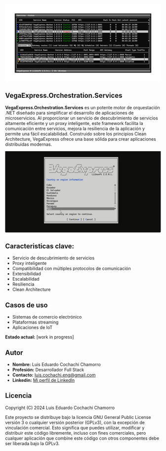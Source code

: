 ![VegaExpress.Orchestration.Services](https://github.com/cochachyLE-Dev/VegaExpress.Orchestration.Services/blob/main/repository-open-graph.png)

## VegaExpress.Orchestration.Services

**VegaExpress.Orchestration.Services** es un potente motor de orquestación .NET diseñado para simplificar el desarrollo de aplicaciones de microservicios. Al proporcionar un servicio de descubrimiento de servicios altamente eficiente y un proxy inteligente, este framework facilita la comunicación entre servicios, mejora la resiliencia de la aplicación y permite una fácil escalabilidad. Construido sobre los principios Clean Architecture, VegaExpress ofrece una base sólida para crear aplicaciones distribuidas modernas.

![VegaExpress.Orchestration.Services](https://github.com/cochachyLE-Dev/VegaExpress.Orchestration.Services/blob/main/VegaExpress.Orchestration.Services.gif)

## Caracteristicas clave:

- Servicio de descubrimiento de servicios
- Proxy inteligente
- Compatibilidad con múltiples protocolos de comunicación
- Extensibilidad
- Escalabilidad
- Resiliencia
- Clean Architecture

## Casos de uso
- Sistemas de comercio electrónico
- Plataformas streaming
- Aplicaciones de IoT

**Estado actual:** [work in progress]

## Autor

* **Nombre:** Luis Eduardo Cochachi Chamorro
* **Profesión:** Desarrollador Full Stack
* **Contacto:** luis.cochachi.eng@gmail.com 
* **Linkedin:** [Mi perfil de LinkedIn](https://www.linkedin.com/in/luis-eduardo-cochachi-chamorro-659755b2/)

## Licencia
Copyright (C) 2024 Luis Eduardo Cochachi Chamorro

Este proyecto se distribuye bajo la licencia GNU General Public License versión 3 o cualquier versión posterior (GPLv3), con la excepción de vinculación comercial. Esto significa que puedes utilizar, modificar y distribuir este código libremente, incluso con fines comerciales, pero cualquer aplicación que combine este código con otros componentes debe ser liberada bajo la GPLv3.
